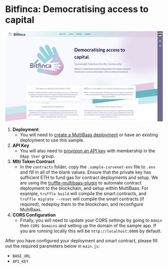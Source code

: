 # Bitfinca: Democratising access to capital

![Bitfinca screenshot](./screenshot.png)

1. **Deployment**
    - You will need to [create a MultiBaas deployment](https://www.curvegrid.com/docs/3-0-getting-started-creating-a-multibaas-deployment/) or have an existing deployment to use this sample.
2. **API Key**
    - You will also need to [provision an API key](https://www.curvegrid.com/docs/5-1-generate-api-keys/) with membership in the `DApp User` group.
3. **Mlti Token Contract**
    - In the `contracts` folder, copy the `.sample-curvenet-env` file to `.env` and fill in all of the blank values. Ensure that the private key has sufficient ETH to fund gas for contract deployments and setup. We are using the [truffle-multibaas-plugin](https://github.com/curvegrid/truffle-multibaas-plugin) to automate contract deployment to the blockchain, and setup within MultiBaas. For example, `truffle build` will compile the smart contracts, and `truffle migrate --reset` will compile the smart contracts (if required), redeploy them to the blockchain, and reconfigure MultiBaas.
4. **CORS Configuration**
    - Finally, you will need to update your CORS settings by going to `Admin` then `CORS Domains` and setting up the domain of the sample app. If you are running locally this will be `http://localhost:8080` by default.

After you have configured your deployment and smart contract, please fill out the required parameters below in `main.js`:

- `BASE_URL`
- `API_KEY`
